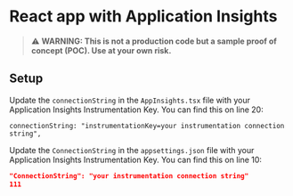 # React app with Application Insights

> :warning: **WARNING: This is not a production code but a sample proof of concept (POC). Use at your own risk.**

## Setup

Update the `connectionString` in the `AppInsights.tsx` file with your Application Insights Instrumentation Key. You can find this on line 20:

```typescriptreact
connectionString: "instrumentationKey=your instrumentation connection string",
```

Update the `ConnectionString` in the `appsettings.json` file with your Application Insights Instrumentation Key. You can find this on line 10:

```json
"ConnectionString": "your instrumentation connection string"
111
